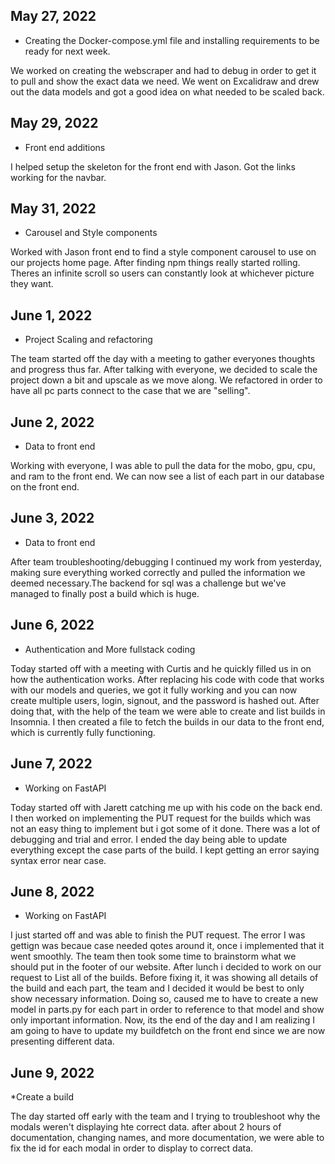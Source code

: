 ## May 27, 2022
* Creating the Docker-compose.yml file and installing requirements to be ready for next week.

We worked on creating the webscraper and had to debug in order to get it to pull and show the exact data we need. We went on Excalidraw and drew out the data models and got a good idea on what needed to be scaled back.

## May 29, 2022
* Front end additions

I helped setup the skeleton for the front end with Jason. Got the links working for the navbar.

## May 31, 2022
* Carousel and Style components

Worked with Jason front end to find a style component carousel to use on our projects home page. After finding npm things really started rolling. Theres an infinite scroll so users can constantly look at whichever picture they want.


## June 1, 2022
* Project Scaling and refactoring

The team started off the day with a meeting to gather everyones thoughts and progress thus far. After talking with everyone, we decided to scale the project down a bit and upscale as we move along. We refactored in order to have all pc parts connect to the case that we are "selling".


## June 2, 2022
* Data to front end

Working with everyone, I was able to pull the data for the mobo, gpu, cpu, and ram to the front end. We can now see a list of each part in our database on the front end.


## June 3, 2022
* Data to front end

After team troubleshooting/debugging I continued my work from yesterday, making sure everything worked correctly and pulled the information we deemed necessary.The backend for sql was a challenge but we've managed to finally post a build which is huge.


## June 6, 2022 

* Authentication and More fullstack coding

Today started off with a meeting with Curtis and he quickly filled us in on how the authentication works. After replacing his code with code that works with our models and queries, we got it fully working and you can now create multiple users, login, signout, and the password is hashed out. After doing that, with the help of the team we were able to create and list builds in Insomnia. I then created a file to fetch the builds in our data to the front end, which is currently fully functioning.

## June 7, 2022

* Working on FastAPI

Today started off with Jarett catching me up with his code on the back end. I then worked on implementing the PUT request for the builds which was not an easy thing to implement but i got some of it done. There was a lot of debugging and trial and error. I ended the day being able to update everything except the case parts of the build. I kept getting an error saying syntax error near case.


## June 8, 2022 

* Working on FastAPI

I just started off and was able to finish the PUT request. The error I was gettign was becaue case needed qotes around it, once i implemented that it went smoothly. The team then took some time to brainstorm what we should put in the footer of our website. After lunch i decided to work on our request to List all of the builds. Before fixing it, it was showing all details of the build and each part, the team and I decided it would be best to only show necessary information. Doing so, caused me to have to create a new model in parts.py for each part in order to reference to that model and show only important information. Now, its the end of the day and I am realizing I am going to have to update my buildfetch on the front end since we are now presenting different data.

## June 9, 2022 

*Create a build

The day started off early with the team and I trying to troubleshoot why the modals weren't displaying hte correct data. after about 2 hours of documentation, changing names, and more documentation, we were able to fix the id for each modal in order to display to correct data.